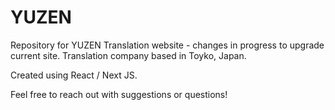 # YUZEN

Repository for YUZEN Translation website - changes in progress to upgrade current site. 
Translation company based in Toyko, Japan.

Created using React / Next JS.

Feel free to reach out with suggestions or questions!
